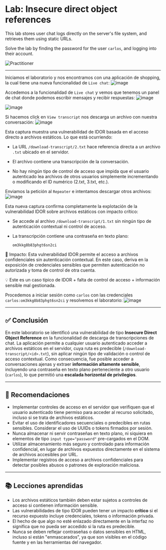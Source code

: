 # Lab: Insecure direct object references

This lab stores user chat logs directly on the server's file system, and retrieves them using static URLs.

Solve the lab by finding the password for the user `carlos`, and logging into their account.

![Practitioner](https://img.shields.io/badge/level-Apprentice-green) 

---

Iniciamos el laboratorio y nos encontramos con una aplicación de shopping, la cual tiene una nueva funcionalidad de `Live chat`:
![image](https://github.com/user-attachments/assets/67d91861-c104-46b1-8752-2795b9b44b34)

Accedemos a la funcionalidad de `Live chat` y vemos que tenemos un panel de chat donde podemos escribir mensajes y recibir respuestas:
![image](https://github.com/user-attachments/assets/4c7d7433-d0e8-45c6-bf4b-2e2530d29f9c)

![image](https://github.com/user-attachments/assets/c71181b6-446a-4c67-8f9f-9bad4acfb8af)

Si hacemos click en `View transcript` nos descarga un archivo con nuestra conversación:
![image](https://github.com/user-attachments/assets/e37b4ada-c794-4da3-b588-290eaf01271b)

Esta captura muestra una vulnerabilidad de IDOR basada en el acceso directo a archivos estáticos. Lo que está ocurriendo:

- La URL `/download-transcript/2.txt` hace referencia directa a un archivo `.txt` ubicado en el servidor.

- El archivo contiene una transcripción de la conversación.

- No hay ningún tipo de control de acceso que impida que el usuario autenticado lea archivos de otros usuarios simplemente incrementando o modificando el ID numérico (2.txt, 3.txt, etc.).

Enviamos la petición al `Repeater` e intentamos descargar otros archivos:
![image](https://github.com/user-attachments/assets/f42ab105-4f5e-4ee2-a8b8-140e022c4132)

Esta nueva captura confirma completamente la explotación de la vulnerabilidad IDOR sobre archivos estáticos con impacto crítico:

- Se accede al archivo `/download-transcript/1.txt` sin ningún tipo de autenticación contextual ni control de acceso.

- La transcripción contiene una contraseña en texto plano:
  ```text
  om3kkg8b83phgt6sn2ci
  ```

🔴 Impacto:
Esta vulnerabilidad IDOR permite el acceso a archivos confidenciales sin autenticación contextual. En este caso, deriva en la exposición de credenciales sensibles que permiten autenticación no autorizada y toma de control de otra cuenta.

💡 Este es un caso típico de IDOR + falta de control de acceso + información sensible mal gestionada.

Procedemos a iniciar sesión como `carlos` con las credenciales `carlos:om3kkg8b83phgt6sn2ci` y resolvemos el laboratorio:
![image](https://github.com/user-attachments/assets/7301b27d-9454-4f3b-a66e-be13f053e1a7)


---

## ✅ Conclusión

En este laboratorio se identificó una vulnerabilidad de tipo **Insecure Direct Object Reference** en la funcionalidad de descarga de transcripciones de chat. La aplicación permite a cualquier usuario autenticado acceder a archivos estáticos en el servidor, cuya ruta es predecible (`/download-transcript/<id>.txt`), sin aplicar ningún tipo de validación o control de acceso contextual. Como consecuencia, fue posible acceder a conversaciones ajenas y extraer **información altamente sensible**, incluyendo una contraseña en texto plano perteneciente a otro usuario (`carlos`), lo que permitió una **escalada horizontal de privilegios**.

---

## 🔐 Recomendaciones

- Implementar controles de acceso en el servidor que verifiquen que el usuario autenticado tiene permiso para acceder al recurso solicitado, incluso si se trata de archivos estáticos.
- Evitar el uso de identificadores secuenciales o predecibles en rutas sensibles. Considerar el uso de UUIDs o tokens firmados por sesión.
- Nunca almacenar ni servir contraseñas en texto plano, ni siquiera en elementos de tipo `input type="password"` pre-cargados en el DOM.
- Utilizar almacenamiento más seguro y controlado para información confidencial, en lugar de archivos expuestos directamente en el sistema de archivos accesibles por URL.
- Implementar registros de acceso a archivos confidenciales para detectar posibles abusos o patrones de exploración maliciosa.

---

## 📚 Lecciones aprendidas

- Los archivos estáticos también deben estar sujetos a controles de acceso si contienen información sensible.
- Las vulnerabilidades de tipo IDOR pueden tener un impacto **crítico** si el recurso expuesto incluye credenciales, tokens o información privada.
- El hecho de que algo no esté enlazado directamente en la interfaz no significa que no pueda ser accedido si la ruta es predecible.
- Nunca se deben reflejar contraseñas o datos sensibles en HTML, incluso si están "enmascarados", ya que son visibles en el código fuente y en las herramientas del navegador.
